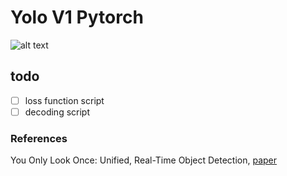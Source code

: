 
# Yolo V1 Pytorch

![alt text](https://cdn.analyticsvidhya.com/wp-content/uploads/2018/12/yologo_2.png)

## todo
- [ ] loss function script
- [ ] decoding script

### References

You Only Look Once: Unified, Real-Time Object Detection, [paper](https://arxiv.org/pdf/1506.02640.pdf)
